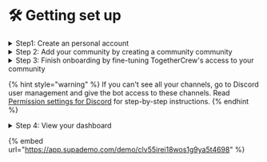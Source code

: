 # 🛠️ Getting set up

<details>

<summary>Step1: Create an personal  account</summary>

Head over to [https://www.togethercrew.com](https://app.togethercrew.com/login/) to create an account for your community. After selecting **Try now** and accepting our Privacy Policy and Terms of Services, you will be asked to connect your personal Discord account.&#x20;

![](<../.gitbook/assets/Screen Shot 2023-02-23 at 16.48.41.png>)



</details>

<details>

<summary>Step 2: Add your community by creating a community community</summary>

If your community has already been added to TogetherCrew, select it on the following screen and then click **continue**.&#x20;

<img src="../.gitbook/assets/Screenshot 2024-04-18 at 12.42.03.png" alt="" data-size="original">



If you are the first one to create an account on TogetherCrew for your community, select **+ Create**. On the following screen add a name for your community and select **Create community.**

<img src="https://d16ev9qffqt5qm.cloudfront.net/?s3_key=clmhlsdfv24d8yf19yqi9iu2d/SVr2EGkbr4sJ_EDTB_g98.jpg&#x26;x=1500&#x26;y=1443&#x26;fill=9900ef&#x26;color=9900ef" alt="5 After that, click on the element." data-size="original">

![6 Next, click on the element.](https://d16ev9qffqt5qm.cloudfront.net/?s3_key=clmhlsdfv24d8yf19yqi9iu2d/AP1a3FVXN7g5yUS-Q4lyU.jpg\&x=1301\&y=678\&fill=9900ef\&color=9900ef)

Now you are ready to connect your community. Select **connect your community**.

![8 Click on "Connect your community".](https://d16ev9qffqt5qm.cloudfront.net/?s3_key=clmhlsdfv24d8yf19yqi9iu2d/EgnMN7kkiX6neYNRI10Cl.jpg\&x=1604\&y=1089\&fill=9900ef\&color=9900ef)

On the **community settings** page, select the platform you'd like to add by clicking on **+ Connect**.&#x20;

![9 Click on "Connect".](https://d16ev9qffqt5qm.cloudfront.net/?s3_key=clmhlsdfv24d8yf19yqi9iu2d/8a1wRBjtGQAK696BQ7LnZ.jpg\&x=560\&y=950\&fill=9900ef\&color=9900ef)

Follow the onboarding flow from your select platform.&#x20;

* Discord: Select the server name -> Continue -> Authorize. If you have 2FA enabled, add the code.&#x20;

If you don't see your Discord community, you do not have the necessary permission to install the bot. Please contact your Discord server admin.



</details>

<details>

<summary>Step 3: Finish onboarding by fine-tuning TogetherCrew's access to your community</summary>

**Date Period**

The last step is to decide the access TogetherCrew should have in **Community Settings**. For Discord community we can analyze historical data. You have to decide how far back we should go. We suggest as a default time period _one month_.&#x20;

![](<../.gitbook/assets/Screen Shot 2023-02-23 at 16.50.17.png>)![](<../.gitbook/assets/Screen Shot 2023-02-23 at 16.50.37.png>)

**Channel access**

By default the bot does not have access to gated channels. Gated channels are those channels in Discord for which members need a specific Discord tag. They have a little lock symbol at the top right of the hashtag. To include these channels into your analytics you need to give TogetherCrew read access in your Discord.

* Navigate to the channel you want to import on Discord&#x20;

- Go to the settings for that specific channel (select the wheel on the right of the channel name)&#x20;

* Select **Permissions** (left sidebar), and then in the middle of the screen check **Advanced permissions**&#x20;

- Select the plus sign to the right of Roles/Members and under **members** select TogetherCrew bot.&#x20;

* With the TogetherCrew Bot selected, under Advanced Permissions, make sure that \[View channel] and \[Read message history] are marked as \[✓]&#x20;

![](<../.gitbook/assets/Screen Shot 2023-04-21 at 23.23.57.png>)



</details>

{% hint style="warning" %}
If you can't see all your channels, go to Discord user management and give the bot access to these channels. Read [Permission settings for Discord](adding-platforms/discord.md) for step-by-step instructions.&#x20;
{% endhint %}

<details>

<summary>Step 4: View your dashboard</summary>

Go to Community Insights to see how healthy your community is.&#x20;

Read the [Explainer](../features/explainer-community-activity-level.md) to understand how the charts help you grow and sustain your community.&#x20;

<img src="../.gitbook/assets/Screen Shot 2023-01-28 at 08.53.51.png" alt="" data-size="original">

</details>

{% embed url="https://app.supademo.com/demo/clv55irei18wos1g9ya5t4698" %}



